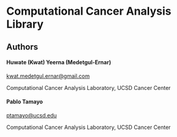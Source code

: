 Computational Cancer Analysis Library
=

Authors
-
#### Huwate (Kwat) Yeerna (Medetgul-Ernar)
kwat.medetgul.ernar@gmail.com

Computational Cancer Analysis Laboratory, UCSD Cancer Center

#### Pablo Tamayo
ptamayo@ucsd.edu

Computational Cancer Analysis Laboratory, UCSD Cancer Center
